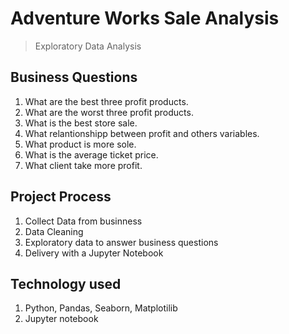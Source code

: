 # Adventure Works Sale Analysis

> Exploratory Data Analysis

## Business Questions

1. What are the best three profit products.
2. What are the worst three profit products.
3. What is the best store sale.
4. What relantionshipp between profit and others variables.
5. What product is more sole.
6. What is the average ticket price.
7. What client take more profit.

## Project Process

1. Collect Data from businness
2. Data Cleaning
3. Exploratory data to answer business questions
4. Delivery with a Jupyter Notebook

## Technology used

1. Python, Pandas, Seaborn, Matplotilib
2. Jupyter notebook
